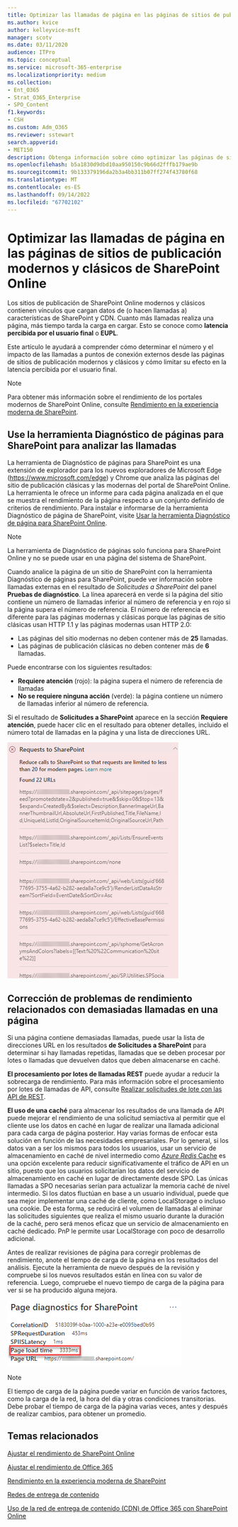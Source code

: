 ```yaml
---
title: Optimizar las llamadas de página en las páginas de sitios de publicación modernos y clásicos de SharePoint Online
ms.author: kvice
author: kelleyvice-msft
manager: scotv
ms.date: 03/11/2020
audience: ITPro
ms.topic: conceptual
ms.service: microsoft-365-enterprise
ms.localizationpriority: medium
ms.collection:
- Ent_O365
- Strat_O365_Enterprise
- SPO_Content
f1.keywords:
- CSH
ms.custom: Adm_O365
ms.reviewer: sstewart
search.appverid:
- MET150
description: Obtenga información sobre cómo optimizar las páginas de sitios de publicación modernos y clásicos en SharePoint Online limitando el número de llamadas a los puntos de conexión de servicios de SharePoint Online.
ms.openlocfilehash: b5a1830d9dbd10aa950150c9b66d2fffb179ae9b
ms.sourcegitcommit: 9b133379196da2b3a4bb311b07ff274f43780f68
ms.translationtype: MT
ms.contentlocale: es-ES
ms.lasthandoff: 09/14/2022
ms.locfileid: "67702102"
---
```

# <a name="optimize-page-calls-in-sharepoint-online-modern-and-classic-publishing-site-pages"></a>Optimizar las llamadas de página en las páginas de sitios de publicación modernos y clásicos de SharePoint Online

Los sitios de publicación de SharePoint Online modernos y clásicos contienen vínculos que cargan datos de (o hacen llamadas a) características de SharePoint y CDN. Cuanto más llamadas realiza una página, más tiempo tarda la carga en cargar. Esto se conoce como **latencia percibida por el usuario final** o **EUPL**.

Este artículo le ayudará a comprender cómo determinar el número y el impacto de las llamadas a puntos de conexión externos desde las páginas de sitios de publicación modernos y clásicos y cómo limitar su efecto en la latencia percibida por el usuario final.

>[!NOTE]
>Para obtener más información sobre el rendimiento de los portales modernos de SharePoint Online, consulte [Rendimiento en la experiencia moderna de SharePoint](/sharepoint/modern-experience-performance).

## <a name="use-the-page-diagnostics-for-sharepoint-tool-to-analyze-page-calls"></a>Use la herramienta Diagnóstico de páginas para SharePoint para analizar las llamadas

La herramienta de Diagnóstico de páginas para SharePoint es una extensión de explorador para los nuevos exploradores de Microsoft Edge (https://www.microsoft.com/edge) y Chrome que analiza las páginas del sitio de publicación clásicas y las modernas del portal de SharePoint Online. La herramienta le ofrece un informe para cada página analizada en el que se muestra el rendimiento de la página respecto a un conjunto definido de criterios de rendimiento. Para instalar e informarse de la herramienta Diagnóstico de página de SharePoint, visite [Usar la herramienta Diagnóstico de página para SharePoint Online](page-diagnostics-for-spo.md).

>[!NOTE]
>La herramienta de Diagnóstico de páginas solo funciona para SharePoint Online y no se puede usar en una página del sistema de SharePoint. 

Cuando analice la página de un sitio de SharePoint con la herramienta Diagnóstico de páginas para SharePoint, puede ver información sobre llamadas externas en el resultado de _Solicitudes a SharePoint_ del panel **Pruebas de diagnóstico**. La línea aparecerá en verde si la página del sitio contiene un número de llamadas inferior al número de referencia y en rojo si la página supera el número de referencia. El número de referencia es diferente para las páginas modernas y clásicas porque las páginas de sitio clásicas usan HTTP 1.1 y las páginas modernas usan HTTP 2.0:

- Las páginas del sitio modernas no deben contener más de **25** llamadas.
- Las páginas de publicación clásicas no deben contener más de **6** llamadas.

Puede encontrarse con los siguientes resultados:

- **Requiere atención** (rojo): la página supera el número de referencia de llamadas
- **No se requiere ninguna acción** (verde): la página contiene un número de llamadas inferior al número de referencia.

Si el resultado de **Solicitudes a SharePoint** aparece en la sección **Requiere atención**, puede hacer clic en el resultado para obtener detalles, incluido el número total de llamadas en la página y una lista de direcciones URL.

![Solicitudes a los resultados de SharePoint.](../media/modern-portal-optimization/pagediag-requests.png)

## <a name="remediate-performance-issues-related-to-too-many-calls-on-a-page"></a>Corrección de problemas de rendimiento relacionados con demasiadas llamadas en una página

Si una página contiene demasiadas llamadas, puede usar la lista de direcciones URL en los resultados **de Solicitudes a SharePoint** para determinar si hay llamadas repetidas, llamadas que se deben procesar por lotes o llamadas que devuelven datos que deben almacenarse en caché.

**El procesamiento por lotes de llamadas REST** puede ayudar a reducir la sobrecarga de rendimiento. Para más información sobre el procesamiento por lotes de llamadas de API, consulte [Realizar solicitudes de lote con las API de REST](/sharepoint/dev/sp-add-ins/make-batch-requests-with-the-rest-apis).

**El uso de una caché** para almacenar los resultados de una llamada de API puede mejorar el rendimiento de una solicitud semiactiva al permitir que el cliente use los datos en caché en lugar de realizar una llamada adicional para cada carga de página posterior. Hay varias formas de enfocar esta solución en función de las necesidades empresariales. Por lo general, si los datos van a ser los mismos para todos los usuarios, usar un servicio de almacenamiento en caché de nivel intermedio como [_Azure Redis_ Cache](https://azure.microsoft.com/services/cache/) es una opción excelente para reducir significativamente el tráfico de API en un sitio, puesto que los usuarios solicitarían los datos del servicio de almacenamiento en caché en lugar de directamente desde SPO. Las únicas llamadas a SPO necesarias serían para actualizar la memoria caché de nivel intermedio. Si los datos fluctúan en base a un usuario individual, puede que sea mejor implementar una caché de cliente, como LocalStorage o incluso una cookie. De esta forma, se reducirá el volumen de llamadas al eliminar las solicitudes siguientes que realiza el mismo usuario durante la duración de la caché, pero será menos eficaz que un servicio de almacenamiento en caché dedicado. PnP le permite usar LocalStorage con poco de desarrollo adicional.

Antes de realizar revisiones de página para corregir problemas de rendimiento, anote el tiempo de carga de la página en los resultados del análisis. Ejecute la herramienta de nuevo después de la revisión y compruebe si los nuevos resultados están en línea con su valor de referencia. Luego, compruebe el nuevo tiempo de carga de la página para ver si se ha producido alguna mejora.

![Resultados del tiempo de carga de la página.](../media/modern-portal-optimization/pagediag-page-load-time.png)

>[!NOTE]
>El tiempo de carga de la página puede variar en función de varios factores, como la carga de la red, la hora del día y otras condiciones transitorias. Debe probar el tiempo de carga de la página varias veces, antes y después de realizar cambios, para obtener un promedio.

## <a name="related-topics"></a>Temas relacionados

[Ajustar el rendimiento de SharePoint Online](tune-sharepoint-online-performance.md)

[Ajustar el rendimiento de Office 365](tune-microsoft-365-performance.md)

[Rendimiento en la experiencia moderna de SharePoint](/sharepoint/modern-experience-performance)

[Redes de entrega de contenido](content-delivery-networks.md)

[Uso de la red de entrega de contenido (CDN) de Office 365 con SharePoint Online](use-microsoft-365-cdn-with-spo.md)